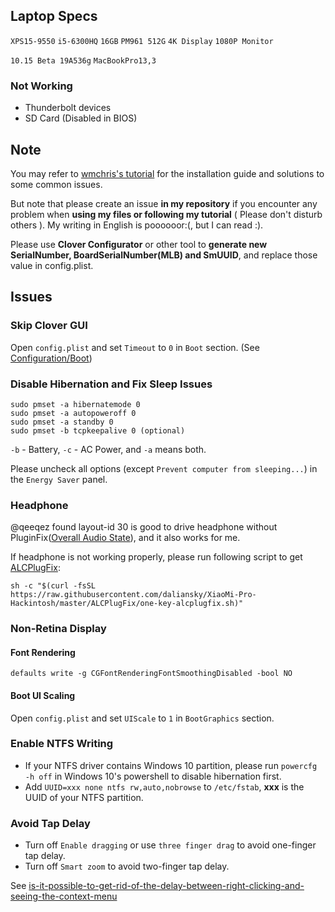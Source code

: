 ## Laptop Specs

`XPS15-9550`  `i5-6300HQ`  `16GB`  `PM961 512G`  `4K Display`  `1080P Monitor`

`10.15 Beta 19A536g`  `MacBookPro13,3 `

### Not Working 

- Thunderbolt devices
- SD Card (Disabled in BIOS)

## Note

You may refer to [wmchris's tutorial](https://github.com/wmchris/DellXPS15-9550-OSX) for the installation guide and solutions to some common issues. 

But note that please create an issue **in my repository** if you encounter any problem when **using my files or following my tutorial** ( Please don't disturb others ). My writing in English is poooooor:(, but I can read :). 

Please use **Clover Configurator** or other tool to **generate new SerialNumber, BoardSerialNumber(MLB) and SmUUID**, and replace those value in config.plist.

## Issues

### Skip Clover GUI

Open `config.plist` and set  `Timeout` to `0`  in `Boot` section. (See [Configuration/Boot](https://clover-wiki.zetam.org/Configuration/Boot))

### Disable Hibernation and Fix Sleep Issues

```shell
sudo pmset -a hibernatemode 0
sudo pmset -a autopoweroff 0
sudo pmset -a standby 0
sudo pmset -b tcpkeepalive 0 (optional)
```

`-b` - Battery, `-c` - AC Power, and `-a` means both.

Please uncheck all options (except `Prevent computer from sleeping...`) in the `Energy Saver` panel.

### Headphone

@qeeqez found layout-id 30 is good to drive headphone without PluginFix([Overall Audio State](https://github.com/daliansky/XiaoMi-Pro/issues/96)), and it also works for me. 

If headphone is not working properly, please run following script to get [ALCPlugFix](https://github.com/daliansky/XiaoMi-Pro-Hackintosh/tree/master/ALCPlugFix):

```
sh -c "$(curl -fsSL https://raw.githubusercontent.com/daliansky/XiaoMi-Pro-Hackintosh/master/ALCPlugFix/one-key-alcplugfix.sh)"
```

### Non-Retina Display

#### Font Rendering

```shell
defaults write -g CGFontRenderingFontSmoothingDisabled -bool NO
```

#### Boot UI Scaling

Open `config.plist` and set  `UIScale` to `1`  in `BootGraphics` section.

### Enable NTFS Writing

- If your NTFS driver contains Windows 10 partition, please run `powercfg -h off`  in Windows 10's powershell to disable hibernation first.
- Add `UUID=xxx none ntfs rw,auto,nobrowse` to `/etc/fstab`, **xxx** is the UUID of your NTFS partition.

### Avoid Tap Delay

- Turn off `Enable dragging` or use `three finger drag` to avoid one-finger tap delay.
- Turn off `Smart zoom` to avoid two-finger tap delay.

See [is-it-possible-to-get-rid-of-the-delay-between-right-clicking-and-seeing-the-context-menu](https://apple.stackexchange.com/a/218181)

